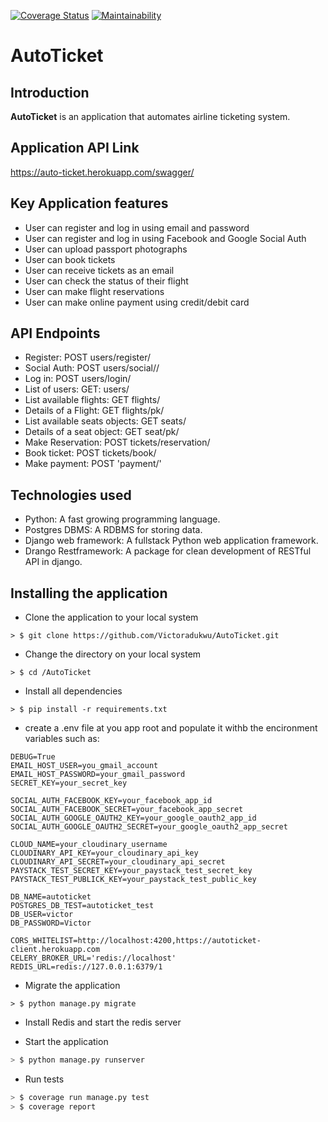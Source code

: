 [![Coverage Status](https://coveralls.io/repos/github/Victoradukwu/AutoTicket/badge.svg?branch=master)](https://coveralls.io/github/Victoradukwu/AutoTicket?branch=master)
[![Maintainability](https://api.codeclimate.com/v1/badges/c6ed9c7377e1643b32df/maintainability)](https://codeclimate.com/github/Victoradukwu/AutoTicket/maintainability)
# AutoTicket

## Introduction
**AutoTicket** is an application that automates airline ticketing system.
## __Application API Link__
https://auto-ticket.herokuapp.com/swagger/

## Key Application features  
* User can register and log in using email and password
* User can register and log in using Facebook and Google Social Auth
* User can upload passport photographs
* User can book tickets
* User can receive tickets as an email
* User can check the status of their flight
* User can make flight reservations
* User can make online payment using credit/debit card

## API Endpoints 
* Register: POST users/register/
* Social Auth: POST users/social/<backend>/
* Log in: POST users/login/
* List of users: GET: users/
* List available flights: GET flights/
* Details of a Flight: GET flights/pk/
* List available seats objects: GET seats/
* Details of a seat object: GET seat/pk/
* Make Reservation: POST tickets/reservation/
* Book ticket: POST tickets/book/
* Make payment: POST 'payment/'

## Technologies used
* Python: A fast growing programming language.
* Postgres DBMS: A RDBMS for storing data.
* Django web framework: A fullstack Python web application framework.
* Drango Restframework: A package for clean development of RESTful API in django.


## Installing the application 

* Clone the application to your local system
```Sh
> $ git clone https://github.com/Victoradukwu/AutoTicket.git
```
* Change the directory on your local system
```Sh
> $ cd /AutoTicket
```
* Install all dependencies
```Sh
> $ pip install -r requirements.txt
```
* create a .env file at you app root and populate it withb the encironment variables such as:
```Sh
DEBUG=True
EMAIL_HOST_USER=you_gmail_account
EMAIL_HOST_PASSWORD=your_gmail_password
SECRET_KEY=your_secret_key

SOCIAL_AUTH_FACEBOOK_KEY=your_facebook_app_id
SOCIAL_AUTH_FACEBOOK_SECRET=your_facebook_app_secret
SOCIAL_AUTH_GOOGLE_OAUTH2_KEY=your_google_oauth2_app_id
SOCIAL_AUTH_GOOGLE_OAUTH2_SECRET=your_google_oauth2_app_secret

CLOUD_NAME=your_cloudinary_username
CLOUDINARY_API_KEY=your_cloudinary_api_key
CLOUDINARY_API_SECRET=your_cloudinary_api_secret
PAYSTACK_TEST_SECRET_KEY=your_paystack_test_secret_key
PAYSTACK_TEST_PUBLICK_KEY=your_paystack_test_public_key

DB_NAME=autoticket
POSTGRES_DB_TEST=autoticket_test
DB_USER=victor
DB_PASSWORD=Victor

CORS_WHITELIST=http://localhost:4200,https://autoticket-client.herokuapp.com
CELERY_BROKER_URL='redis://localhost'
REDIS_URL=redis://127.0.0.1:6379/1
```

* Migrate the application
```Sh
> $ python manage.py migrate
```
* Install Redis and start the redis server

* Start the application
```sh
> $ python manage.py runserver
```
* Run tests
```sh
> $ coverage run manage.py test
> $ coverage report
```

